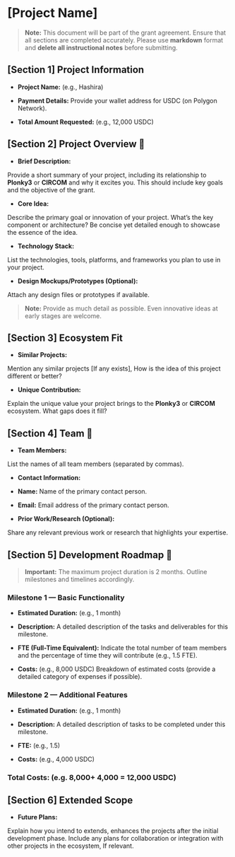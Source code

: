 
# [Project Name]

  

>  **Note:** This document will be part of the grant agreement. Ensure that all sections are completed accurately. Please use **markdown** format and **delete all instructional notes** before submitting.

  

## [Section 1] Project Information

  

-  **Project Name:** (e.g., Hashira)

-  **Payment Details:** Provide your wallet address for USDC (on Polygon Network).

-  **Total Amount Requested:** (e.g., 12,000 USDC)

  

## [Section 2] Project Overview :page_facing_up:

  

-  **Brief Description:**

Provide a short summary of your project, including its relationship to **Plonky3** or **CIRCOM** and why it excites you. This should include key goals and the objective of the grant.

  

-  **Core Idea:**

Describe the primary goal or innovation of your project. What’s the key component or architecture? Be concise yet detailed enough to showcase the essence of the idea.

  

-  **Technology Stack:**

List the technologies, tools, platforms, and frameworks you plan to use in your project.

  

-  **Design Mockups/Prototypes (Optional):**

Attach any design files or prototypes if available.

  

>  **Note:** Provide as much detail as possible. Even innovative ideas at early stages are welcome.

  

## [Section 3] Ecosystem Fit

  

-  **Similar Projects:**

Mention any similar projects [If any exists], How is the idea of this project different or better?

  

-  **Unique Contribution:**

Explain the unique value your project brings to the **Plonky3** or **CIRCOM** ecosystem. What gaps does it fill?

  

## [Section 4] Team :busts_in_silhouette:

  

-  **Team Members:**

List the names of all team members (separated by commas).

  

-  **Contact Information:**

-  **Name:** Name of the primary contact person.

-  **Email:** Email address of the primary contact person.

  

-  **Prior Work/Research (Optional):**

Share any relevant previous work or research that highlights your expertise.

  

## [Section 5] Development Roadmap :open_book:

  

>  **Important:** The maximum project duration is 2 months. Outline milestones and timelines accordingly.

  

### Milestone 1 — Basic Functionality

  

-  **Estimated Duration:** (e.g., 1 month)

-  **Description:** A detailed description of the tasks and deliverables for this milestone.

-  **FTE (Full-Time Equivalent):** Indicate the total number of team members and the percentage of time they will contribute (e.g., 1.5 FTE).

-  **Costs:** (e.g., 8,000 USDC) Breakdown of estimated costs (provide a detailed category of expenses if possible).

  

### Milestone 2 — Additional Features

  

-  **Estimated Duration:** (e.g., 1 month)

-  **Description:** A detailed description of tasks to be completed under this milestone.

-  **FTE:** (e.g., 1.5)

-  **Costs:** (e.g., 4,000 USDC)

  
  ### Total Costs: (e.g. 8,000+ 4,000 = 12,000 USDC)

## [Section 6] Extended Scope

  

-  **Future Plans:**

Explain how you intend to extends, enhances the projects after the initial development phase. Include any plans for collaboration or integration with other projects in the ecosystem, If relevant.
